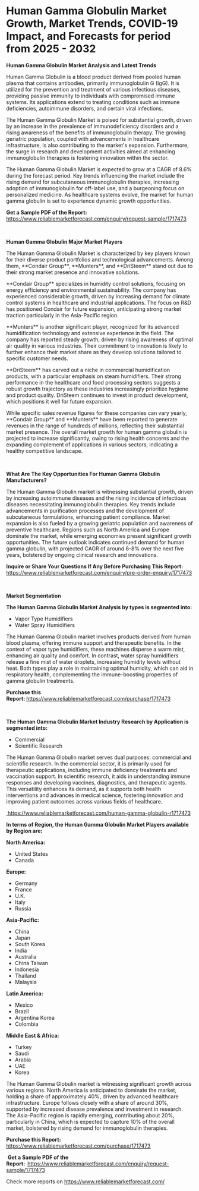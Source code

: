 <p><h1>Human Gamma Globulin Market Growth, Market Trends, COVID-19 Impact, and Forecasts for period from 2025 - 2032</h1></p><p><strong>Human Gamma Globulin Market Analysis and Latest Trends</strong></p>
<p><p>Human Gamma Globulin is a blood product derived from pooled human plasma that contains antibodies, primarily immunoglobulin G (IgG). It is utilized for the prevention and treatment of various infectious diseases, providing passive immunity to individuals with compromised immune systems. Its applications extend to treating conditions such as immune deficiencies, autoimmune disorders, and certain viral infections.</p><p>The Human Gamma Globulin Market is poised for substantial growth, driven by an increase in the prevalence of immunodeficiency disorders and a rising awareness of the benefits of immunoglobulin therapy. The growing geriatric population, coupled with advancements in healthcare infrastructure, is also contributing to the market's expansion. Furthermore, the surge in research and development activities aimed at enhancing immunoglobulin therapies is fostering innovation within the sector.</p><p>The Human Gamma Globulin Market is expected to grow at a CAGR of 8.6% during the forecast period. Key trends influencing the market include the rising demand for subcutaneous immunoglobulin therapies, increasing adoption of immunoglobulin for off-label use, and a burgeoning focus on personalized medicine. As healthcare systems evolve, the market for human gamma globulin is set to experience dynamic growth opportunities.</p></p>
<p><strong>Get a Sample PDF of the Report:&nbsp;</strong> <a href="https://www.reliablemarketforecast.com/enquiry/request-sample/1717473?utm_campaign=2731&utm_medium=2&utm_source=Github&utm_content=ia&utm_term=25032025&utm_id=human-gamma-globulin">https://www.reliablemarketforecast.com/enquiry/request-sample/1717473</a></p>
<p>&nbsp;</p>
<p><strong>Human Gamma Globulin Major Market Players</strong></p>
<p><p>The Human Gamma Globulin Market is characterized by key players known for their diverse product portfolios and technological advancements. Among them, **Condair Group**, **Munters**, and **DriSteem** stand out due to their strong market presence and innovative solutions.</p><p>**Condair Group** specializes in humidity control solutions, focusing on energy efficiency and environmental sustainability. The company has experienced considerable growth, driven by increasing demand for climate control systems in healthcare and industrial applications. The focus on R&D has positioned Condair for future expansion, anticipating strong market traction particularly in the Asia-Pacific region.</p><p>**Munters** is another significant player, recognized for its advanced humidification technology and extensive experience in the field. The company has reported steady growth, driven by rising awareness of optimal air quality in various industries. Their commitment to innovation is likely to further enhance their market share as they develop solutions tailored to specific customer needs.</p><p>**DriSteem** has carved out a niche in commercial humidification products, with a particular emphasis on steam humidifiers. Their strong performance in the healthcare and food processing sectors suggests a robust growth trajectory as these industries increasingly prioritize hygiene and product quality. DriSteem continues to invest in product development, which positions it well for future expansion.</p><p>While specific sales revenue figures for these companies can vary yearly, **Condair Group** and **Munters** have been reported to generate revenues in the range of hundreds of millions, reflecting their substantial market presence. The overall market growth for human gamma globulin is projected to increase significantly, owing to rising health concerns and the expanding complement of applications in various sectors, indicating a healthy competitive landscape.</p></p>
<p>&nbsp;</p>
<p><strong>What Are The Key Opportunities For Human Gamma Globulin Manufacturers?</strong></p>
<p><p>The Human Gamma Globulin market is witnessing substantial growth, driven by increasing autoimmune diseases and the rising incidence of infectious diseases necessitating immunoglobulin therapies. Key trends include advancements in purification processes and the development of subcutaneous formulations, enhancing patient compliance. Market expansion is also fueled by a growing geriatric population and awareness of preventive healthcare. Regions such as North America and Europe dominate the market, while emerging economies present significant growth opportunities. The future outlook indicates continued demand for human gamma globulin, with projected CAGR of around 6-8% over the next five years, bolstered by ongoing clinical research and innovations.</p></p>
<p><strong>Inquire or Share Your Questions If Any Before Purchasing This Report:</strong> <a href="https://www.reliablemarketforecast.com/enquiry/pre-order-enquiry/1717473?utm_campaign=2731&utm_medium=2&utm_source=Github&utm_content=ia&utm_term=25032025&utm_id=human-gamma-globulin">https://www.reliablemarketforecast.com/enquiry/pre-order-enquiry/1717473</a></p>
<p>&nbsp;</p>
<p><strong>Market Segmentation</strong></p>
<p><strong>The Human Gamma Globulin Market Analysis by types is segmented into:</strong></p>
<p><ul><li>Vapor Type Humidifiers</li><li>Water Spray Humidifiers</li></ul></p>
<p><p>The Human Gamma Globulin market involves products derived from human blood plasma, offering immune support and therapeutic benefits. In the context of vapor type humidifiers, these machines disperse a warm mist, enhancing air quality and comfort. In contrast, water spray humidifiers release a fine mist of water droplets, increasing humidity levels without heat. Both types play a role in maintaining optimal humidity, which can aid in respiratory health, complementing the immune-boosting properties of gamma globulin treatments.</p></p>
<p><strong>Purchase this Report:&nbsp;</strong><a href="https://www.reliablemarketforecast.com/purchase/1717473?utm_campaign=2731&utm_medium=2&utm_source=Github&utm_content=ia&utm_term=25032025&utm_id=human-gamma-globulin">https://www.reliablemarketforecast.com/purchase/1717473</a></p>
<p>&nbsp;</p>
<p><strong>The Human Gamma Globulin Market Industry Research by Application is segmented into:</strong></p>
<p><ul><li>Commercial</li><li>Scientific Research</li></ul></p>
<p><p>The Human Gamma Globulin market serves dual purposes: commercial and scientific research. In the commercial sector, it is primarily used for therapeutic applications, including immune deficiency treatments and vaccination support. In scientific research, it aids in understanding immune responses and developing vaccines, diagnostics, and therapeutic agents. This versatility enhances its demand, as it supports both health interventions and advances in medical science, fostering innovation and improving patient outcomes across various fields of healthcare.</p></p>
<p><a href="https://www.reliablemarketforecast.com/human-gamma-globulin-r1717473?utm_campaign=2731&utm_medium=2&utm_source=Github&utm_content=ia&utm_term=25032025&utm_id=human-gamma-globulin">&nbsp;https://www.reliablemarketforecast.com/human-gamma-globulin-r1717473</a></p>
<p><strong>In terms of Region, the Human Gamma Globulin Market Players available by Region are:</strong></p>
<p>
    <p> <strong> North America: </strong>
        <ul>
            <li>United States</li>
            <li>Canada</li>
        </ul>
        </p> 
    <p> <strong> Europe: </strong>
        <ul>
            <li>Germany</li>
            <li>France</li>
            <li>U.K.</li>
            <li>Italy</li>
            <li>Russia</li>
        </ul>
        </p> 
    <p> <strong> Asia-Pacific: </strong>
        <ul>
            <li>China</li>
            <li>Japan</li>
            <li>South Korea</li>
            <li>India</li>
            <li>Australia</li>
            <li>China Taiwan</li>
            <li>Indonesia</li>
            <li>Thailand</li>
            <li>Malaysia</li>
        </ul>
        </p> 
    <p> <strong> Latin America: </strong>
        <ul>
            <li>Mexico</li>
            <li>Brazil</li>
            <li>Argentina Korea</li>
            <li>Colombia</li>
        </ul>
        </p> 
    <p> <strong> Middle East & Africa: </strong>
        <ul>
            <li>Turkey</li>
            <li>Saudi</li>
            <li>Arabia</li>
            <li>UAE</li>
            <li>Korea</li>
        </ul>
    </p>
    </p>
<p><p>The Human Gamma Globulin market is witnessing significant growth across various regions. North America is anticipated to dominate the market, holding a share of approximately 40%, driven by advanced healthcare infrastructure. Europe follows closely with a share of around 30%, supported by increased disease prevalence and investment in research. The Asia-Pacific region is rapidly emerging, contributing about 20%, particularly in China, which is expected to capture 10% of the overall market, bolstered by rising demand for immunoglobulin therapies.</p></p>
<p><strong>Purchase this Report: </strong><a href="https://www.reliablemarketforecast.com/purchase/1717473?utm_campaign=2731&utm_medium=2&utm_source=Github&utm_content=ia&utm_term=25032025&utm_id=human-gamma-globulin">https://www.reliablemarketforecast.com/purchase/1717473</a></p>
<p>&nbsp;<strong>Get a Sample PDF of the Report:&nbsp;&nbsp;</strong><a href="https://www.reliablemarketforecast.com/enquiry/request-sample/1717473?utm_campaign=2731&utm_medium=2&utm_source=Github&utm_content=ia&utm_term=25032025&utm_id=human-gamma-globulin">https://www.reliablemarketforecast.com/enquiry/request-sample/1717473</a></p>
<p><strong></strong></p>
<p>Check more reports on <a href="https://www.reliablemarketforecast.com/?utm_campaign=2731&utm_medium=2&utm_source=Github&utm_content=ia&utm_term=25032025&utm_id=human-gamma-globulin">https://www.reliablemarketforecast.com/</a></p>